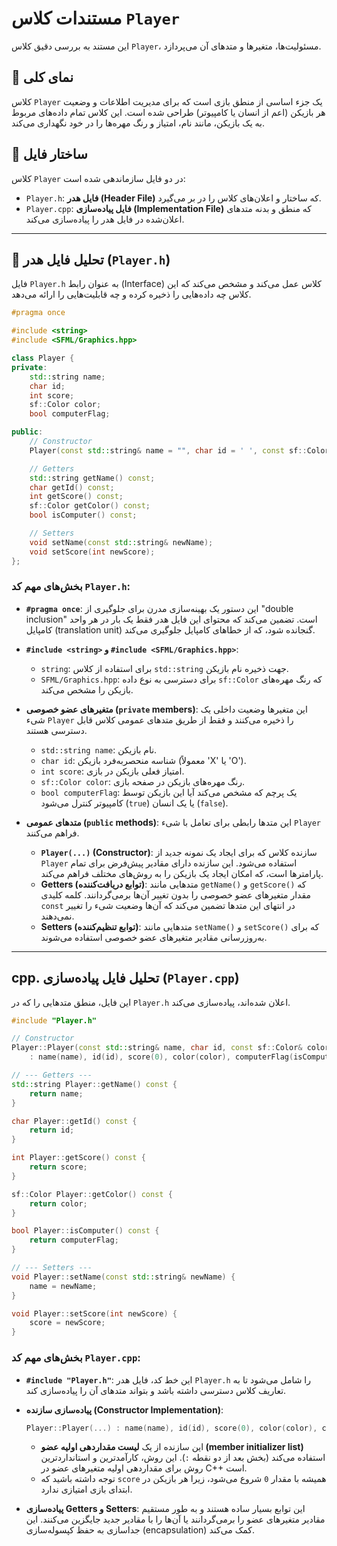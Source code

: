 # مستندات کلاس `Player`

این مستند به بررسی دقیق کلاس `Player`، مسئولیت‌ها، متغیرها و متدهای آن می‌پردازد.

## 📝 نمای کلی

کلاس `Player` یک جزء اساسی از منطق بازی است که برای مدیریت اطلاعات و وضعیت هر بازیکن (اعم از انسان یا کامپیوتر) طراحی شده است. این کلاس تمام داده‌های مربوط به یک بازیکن، مانند نام، امتیاز و رنگ مهره‌ها را در خود نگهداری می‌کند.

## 📁 ساختار فایل

کلاس `Player` در دو فایل سازماندهی شده است:

-   `Player.h`: **فایل هدر (Header File)** که ساختار و اعلان‌های کلاس را در بر می‌گیرد.
-   `Player.cpp`: **فایل پیاده‌سازی (Implementation File)** که منطق و بدنه متدهای اعلان‌شده در فایل هدر را پیاده‌سازی می‌کند.

---

## 📄 تحلیل فایل هدر (`Player.h`)

فایل `Player.h` به عنوان رابط (Interface) کلاس عمل می‌کند و مشخص می‌کند که این کلاس چه داده‌هایی را ذخیره کرده و چه قابلیت‌هایی را ارائه می‌دهد.

```cpp
#pragma once

#include <string>
#include <SFML/Graphics.hpp>

class Player {
private:
    std::string name;
    char id;
    int score;
    sf::Color color;
    bool computerFlag;

public:
    // Constructor
    Player(const std::string& name = "", char id = ' ', const sf::Color& color = sf::Color::White, bool isComputer = false);

    // Getters
    std::string getName() const;
    char getId() const;
    int getScore() const;
    sf::Color getColor() const;
    bool isComputer() const;

    // Setters
    void setName(const std::string& newName);
    void setScore(int newScore);
};
```

### بخش‌های مهم کد `Player.h`:

-   **`#pragma once`**: این دستور یک بهینه‌سازی مدرن برای جلوگیری از "double inclusion" است. تضمین می‌کند که محتوای این فایل هدر فقط یک بار در هر واحد کامپایل (translation unit) گنجانده شود، که از خطاهای کامپایل جلوگیری می‌کند.

-   **`#include <string>` و `#include <SFML/Graphics.hpp>`**:
    -   `string`: برای استفاده از کلاس `std::string` جهت ذخیره نام بازیکن.
    -   `SFML/Graphics.hpp`: برای دسترسی به نوع داده `sf::Color` که رنگ مهره‌های بازیکن را مشخص می‌کند.

-   **متغیرهای عضو خصوصی (`private` members)**: این متغیرها وضعیت داخلی یک شیء `Player` را ذخیره می‌کنند و فقط از طریق متدهای عمومی کلاس قابل دسترسی هستند.
    -   `std::string name`: نام بازیکن.
    -   `char id`: شناسه منحصربه‌فرد بازیکن (معمولاً 'X' یا 'O').
    -   `int score`: امتیاز فعلی بازیکن در بازی.
    -   `sf::Color color`: رنگ مهره‌های بازیکن در صفحه بازی.
    -   `bool computerFlag`: یک پرچم که مشخص می‌کند آیا این بازیکن توسط کامپیوتر کنترل می‌شود (`true`) یا یک انسان (`false`).

-   **متدهای عمومی (`public` methods)**: این متدها رابطی برای تعامل با شیء `Player` فراهم می‌کنند.
    -   **`Player(...)` (Constructor)**: سازنده کلاس که برای ایجاد یک نمونه جدید از `Player` استفاده می‌شود. این سازنده دارای مقادیر پیش‌فرض برای تمام پارامترها است، که امکان ایجاد یک بازیکن را به روش‌های مختلف فراهم می‌کند.
    -   **Getters (توابع دریافت‌کننده)**: متدهایی مانند `getName()` و `getScore()` که مقدار متغیرهای عضو خصوصی را بدون تغییر آن‌ها برمی‌گردانند. کلمه کلیدی `const` در انتهای این متدها تضمین می‌کند که آن‌ها وضعیت شیء را تغییر نمی‌دهند.
    -   **Setters (توابع تنظیم‌کننده)**: متدهایی مانند `setName()` و `setScore()` که برای به‌روزرسانی مقادیر متغیرهای عضو خصوصی استفاده می‌شوند.

---

##  cpp. تحلیل فایل پیاده‌سازی (`Player.cpp`)

این فایل، منطق متدهایی را که در `Player.h` اعلان شده‌اند، پیاده‌سازی می‌کند.

```cpp
#include "Player.h"

// Constructor
Player::Player(const std::string& name, char id, const sf::Color& color, bool isComputer)
    : name(name), id(id), score(0), color(color), computerFlag(isComputer) {}

// --- Getters ---
std::string Player::getName() const {
    return name;
}

char Player::getId() const {
    return id;
}

int Player::getScore() const {
    return score;
}

sf::Color Player::getColor() const {
    return color;
}

bool Player::isComputer() const {
    return computerFlag;
}

// --- Setters ---
void Player::setName(const std::string& newName) {
    name = newName;
}

void Player::setScore(int newScore) {
    score = newScore;
}
```

### بخش‌های مهم کد `Player.cpp`:

-   **`#include "Player.h"`**: این خط کد، فایل هدر `Player.h` را شامل می‌شود تا به تعاریف کلاس دسترسی داشته باشد و بتواند متدهای آن را پیاده‌سازی کند.

-   **پیاده‌سازی سازنده (Constructor Implementation)**:
    ```cpp
    Player::Player(...) : name(name), id(id), score(0), color(color), computerFlag(isComputer) {}
    ```
    -   این سازنده از یک **لیست مقداردهی اولیه عضو (member initializer list)** استفاده می‌کند (بخش بعد از دو نقطه `:`). این روش، کارآمدترین و استانداردترین روش برای مقداردهی اولیه متغیرهای عضو در C++ است.
    -   توجه داشته باشید که `score` همیشه با مقدار `0` شروع می‌شود، زیرا هر بازیکن در ابتدای بازی امتیازی ندارد.

-   **پیاده‌سازی Getters و Setters**: این توابع بسیار ساده هستند و به طور مستقیم مقادیر متغیرهای عضو را برمی‌گردانند یا آن‌ها را با مقادیر جدید جایگزین می‌کنند. این جداسازی به حفظ کپسوله‌سازی (encapsulation) کمک می‌کند.
